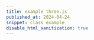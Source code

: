 ```yaml
---
title: example three.js
published_at: 2024-04-24
snippet: class example
disable_html_sanitization: true
---
```


<div id="container"></div>

<script type="module">

import * as THREE from '/scripts/three.module.js';
import { ParametricGeometry } from '/scripts/ParametricGeometry.js';
import { OrbitControls } from '/scripts/OrbitControls.js'

console.clear( );

const div = document.getElementById ('container')
const w = div.parentNode.scrollWidth
const h = w * 9 / 16

var scene = new THREE.Scene();
    scene.background = new THREE.Color( 'gainsboro' );

var camera = new THREE.PerspectiveCamera( 30, 16/ 9 );
    camera.position.set( 0, 0, 25 );
    camera.lookAt( scene.position );

var renderer = new THREE.WebGLRenderer( {antialias: true} );
    renderer.setSize( w, h );
    renderer.setAnimationLoop( animationLoop );
    div.appendChild( renderer.domElement );
			
// window.addEventListener( "resize", (event) => {
//     camera.aspect = innerWidth/innerHeight;
//     camera.updateProjectionMatrix( );
//     renderer.setSize( innerWidth, innerHeight );
// });

var controls = new OrbitControls( camera, renderer.domElement );
    controls.enableDamping = true;
		controls.autoRotate = true;

var ambientLight = new THREE.AmbientLight( 'white', 0.5 );
    //scene.add( ambientLight );

var light = new THREE.DirectionalLight( 'white', 3 );
    light.position.set( 1, 1, 1 );
    scene.add( light );


// next comment

function surface( u, v, target )
{
		const n = 10,  // larger values make sharper square
					t = 1.5; // larger values make more twists
	
		u *= 2*Math.PI;
		v *= 2*Math.PI;
	
		var r = (Math.cos(v)**n + Math.sin(v)**n)**(-1/n),
				x = (4+r*Math.cos(v+t*u)) * Math.cos(u),
				y = (4+r*Math.cos(v+t*u)) * Math.sin(u),
				z = r*Math.sin(v+t*u);
	
  	target.set( x, y, z );
}


const geometry = new ParametricGeometry(surface, 100, 100);


var object = new THREE.Mesh(
			geometry,
			new THREE.MeshNormalMaterial(),
    );	
		scene.add( object );



function animationLoop( t )
{
   object.rotation.z = t/2700;

    controls.update( );
		light.position.copy( camera.position );
    renderer.render( scene, camera );
}

</script>
